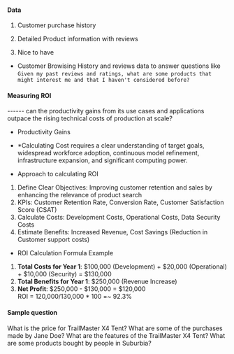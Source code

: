 #### Data 
1. Customer purchase history
2. Detailed Product information with reviews

2. Nice to have
- Customer Browising History and reviews data  to answer questions like `Given my past reviews and ratings, what are some products that might interest me and that I haven't considered before?`

#### Measuring ROI
------ can the productivity gains from its use cases and applications outpace the rising technical costs of production at scale? 
- Productivity Gains
- *Calculating Cost requires a clear understanding of target goals, widespread workforce adoption, continuous model refinement, infrastructure expansion, and significant computing power.

- Approach to calculating ROI   
1. Define Clear Objectives: Improving customer retention and sales by enhancing the relevance of product search
2. KPIs: Customer Retention Rate, Conversion Rate, Customer Satisfaction Score (CSAT)
3. Calculate Costs: Development Costs, Operational Costs, Data Security Costs
4. Estimate Benefits: Increased Revenue, Cost Savings (Reduction in Customer support costs)

- ROI Calculation Formula Example
1. **Total Costs for Year 1**: $100,000 (Development) + $20,000 (Operational) + $10,000 (Security) = $130,000  
2. **Total Benefits for Year 1**: $250,000 (Revenue Increase)  
3. **Net Profit**: $250,000 - $130,000 = $120,000  
ROI = 120,000/130,000 * 100 =~ 92.3%  


#### Sample question
What is the price for TrailMaster X4 Tent?
What are some of the purchases made by Jane Doe?
What are the features of the TrailMaster X4 Tent?
What are some products bought by people in Suburbia?